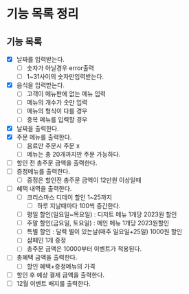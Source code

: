 # 기능 목록 정리

## 기능 목록

- [x]  날짜를 입력받는다.
    - [ ]  숫자가 아닐경우 error출력
    - [ ]  1~31사이의 숫자만입력받는다.
- [x]  음식을 입력받는다.
    - [ ]  고객이 메뉴판에 없는 메뉴 입력
    - [ ]  메뉴의 개수가 숫만 입력
    - [ ]  메뉴의 형식이 다를 경우
    - [ ]  중복 메뉴를 입력할 경우
- [x] 날짜을 출력한다.
- [x] 주문 메뉴를 출력한다.
    - [ ]  음료만 주문시 주문 x
    - [ ]  메뉴는 총 20개까지만 주문 가능하다.
- [ ]  할인 전 총주문 금액을 출력한다.
- [ ]  증정메뉴를 출력한다.
    - [ ]  증정은 할인전 총주문 금액이 12만원 이상일때
- [ ]  혜택 내역을 출력한다.
    - [ ]  크리스마스 디데이 할인 1~25까지
        - [ ]  하루 지날때마다 100씩 증간한다.
    - [ ]  평일 할인(일요일~목요일) : 디저트 메뉴 1개당 2023원 할인
    - [ ]  주말 할인(금요일, 토요일) : 메인 메뉴 1개당 2023원할인
    - [ ]  특별 할인 : 달력 별이 있는날(매주 일요일+25일) 1000원 할인
    - [ ]  샴페인 1개 증정
    - [ ]  총주문 금액은 10000부터 이벤트가 적용된다.
- [ ]  총혜택 금액을 출력한다.
    - [ ]  할인 혜택+증정메뉴의 가격
- [ ]  할인 후 예상 결제 금액을 출력한다.
- [ ]  12월 이벤트 배지를 출력한다.